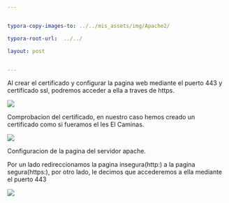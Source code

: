 ```yaml
---


typora-copy-images-to: ../../mis_assets/img/Apache2/

typora-root-url:  ../../

layout: post


---
```


Al crear el certificado y configurar la pagina web mediante el puerto 443 y certificado ssl, podremos acceder a ella a traves de https.



![](/DEV-OPS/mis_assets/img/Apache2/T1_1.png)





Comprobacion del certificado, en nuestro caso hemos creado un certificado  como si fueramos el Ies El Caminas.

![](/DEV-OPS/mis_assets/img/Apache2/T1_2.png)



Configuracion de la pagina del servidor apache.

Por un lado redireccionamos la pagina insegura(http:) a la pagina segura(https:), por otro lado,  le decimos que accederemos a ella mediante el puerto 443

![](/DEV-OPS/mis_assets/img/Apache2/T1_3.png)